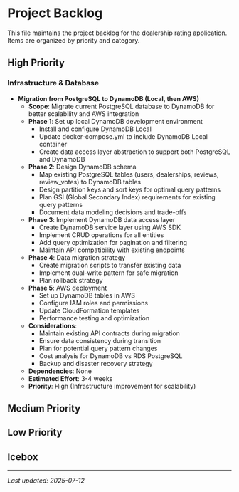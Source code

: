 # Project Backlog

This file maintains the project backlog for the dealership rating application. Items are organized by priority and category.

## High Priority

### Infrastructure & Database
- **Migration from PostgreSQL to DynamoDB (Local, then AWS)**
  - **Scope**: Migrate current PostgreSQL database to DynamoDB for better scalability and AWS integration
  - **Phase 1**: Set up local DynamoDB development environment
    - Install and configure DynamoDB Local
    - Update docker-compose.yml to include DynamoDB Local container
    - Create data access layer abstraction to support both PostgreSQL and DynamoDB
  - **Phase 2**: Design DynamoDB schema
    - Map existing PostgreSQL tables (users, dealerships, reviews, review_votes) to DynamoDB tables
    - Design partition keys and sort keys for optimal query patterns
    - Plan GSI (Global Secondary Index) requirements for existing query patterns
    - Document data modeling decisions and trade-offs
  - **Phase 3**: Implement DynamoDB data access layer
    - Create DynamoDB service layer using AWS SDK
    - Implement CRUD operations for all entities
    - Add query optimization for pagination and filtering
    - Maintain API compatibility with existing endpoints
  - **Phase 4**: Data migration strategy
    - Create migration scripts to transfer existing data
    - Implement dual-write pattern for safe migration
    - Plan rollback strategy
  - **Phase 5**: AWS deployment
    - Set up DynamoDB tables in AWS
    - Configure IAM roles and permissions
    - Update CloudFormation templates
    - Performance testing and optimization
  - **Considerations**:
    - Maintain existing API contracts during migration
    - Ensure data consistency during transition
    - Plan for potential query pattern changes
    - Cost analysis for DynamoDB vs RDS PostgreSQL
    - Backup and disaster recovery strategy
  - **Dependencies**: None
  - **Estimated Effort**: 3-4 weeks
  - **Priority**: High (Infrastructure improvement for scalability)

## Medium Priority

## Low Priority

## Icebox

---

*Last updated: 2025-07-12*